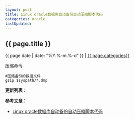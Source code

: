 ```yaml
---
layout: post
title: Linux oracle数据库自动备份自动压缩脚本代码
categories: oracle
lastUpdated:
---
```


## {{ page.title }}

{{ page.date | date: "%Y.%-m.%-d" }} | <a href="/archive#{{ page.categories }}">{{ page.categories}}</a>

压缩命令

```
#压缩备份的数据文件
gzip $syspath/*.dmp
```


**更新列表：**



**参考文章：**

* [Linux oracle数据库自动备份自动压缩脚本代码][1]


[1]: http://www.jb51.net/article/44210.htm
